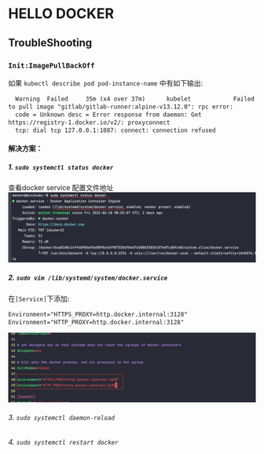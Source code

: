 # HELLO DOCKER

## TroubleShooting

### `Init:ImagePullBackOff`

如果  `kubectl describe pod pod-instance-name` 中有如下输出:
```plaintext
  Warning  Failed     35m (x4 over 37m)      kubelet            Failed to pull image "gitlab/gitlab-runner:alpine-v13.12.0": rpc error: 
  code = Unknown desc = Error response from daemon: Get https://registry-1.docker.io/v2/: proxyconnect 
  tcp: dial tcp 127.0.0.1:1087: connect: connection refused
```

#### 解决方案：
##### 1. `sudo systemctl status docker` 
查看docker service 配置文件地址
![docker-service-status](docs/docker-service-status.png)

##### 2. `sudo vim /lib/systemd/system/docker.service`
在`[Service]`下添加: 
   
```shell
Environment="HTTPS_PROXY=http.docker.internal:3128"
Environment="HTTP_PROXY=http.docker.internal:3128"
```

![add-proxy-env](docs/add-proxy-env.png)

###### 3. `sudo systemctl daemon-reload`
   
###### 4. `sudo systemctl restart docker`
